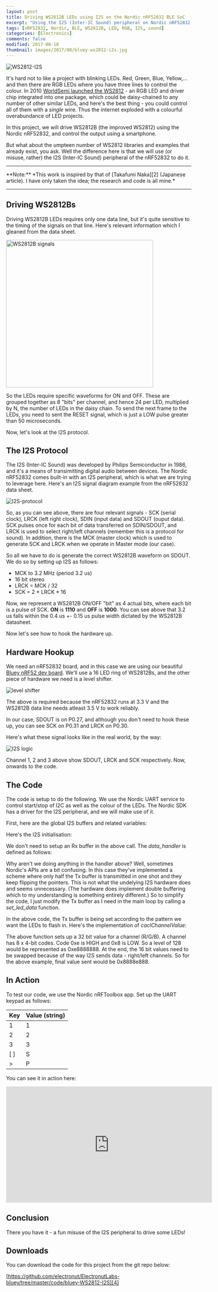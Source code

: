 ```yaml
---
layout: post
title: Driving WS2812B LEDs using I2S on the Nordic nRF52832 BLE SoC
excerpt: "Using the I2S (Inter-IC Sound) peripheral on Nordic nRF52832 to drive WS2812B LEDs."
tags: [nRF52832, Nordic, BLE, WS2812B, LED, RGB, I2S, sound]
categories: [Electronics]
comments: false
modified: 2017-08-18
thumbnail: images/2017/08/bluey-ws2812-i2s.jpg
---
```


![WS2812-I2S](/images/2017/08/bluey-ws2812-i2s.jpg)


It's hard not to like a project with blinking LEDs. Red, Green, Blue, Yellow,... and then there are RGB LEDs where you have three lines to control the colour. In 2010 [WorldSemi launched the WS2812][1] - an RGB LED and driver chip integrated into one package, which could be daisy-chained to any number of other similar LEDs, and here's the best thing - you could control all of them with a *single* wire. Thus the internet exploded with a colourful overabundance of LED projects.

In this project, we will drive WS2812B (the improved WS2812) using the Nordic nRF52832, and control the output using a smartphone. 

But what about the umpteen number of WS2812 libraries and examples that already exist, you ask. Well the difference here is that we will use (or misuse, rather) the I2S (Inter-IC Sound) peripheral of the nRF52832 to do it.

<hr/>
**Note:** *This work is inspired by that of [Takafumi Naka][2] (Japanese article). I have only taken the idea; the research and code is all mine.*
<hr/>

## Driving WS2812Bs

Driving WS2812B LEDs requires only one data line, but it's quite sensitive to the timing of the signals 
on that line. Here's relevant information which I gleaned from the data sheet.

<img alt="WS2812B signals" src="/images/2017/08/WS2812-signals.jpg" style="width:400px;"/>

So the LEDs require specific waveforms for ON and OFF. These are grouped together as 8 "bits" per channel, 
and hence 24 per LED, multiplied by N, the number of LEDs in the daisy chain. To send the next frame to the 
LEDs, you need to sent the RESET signal, which is just a LOW pulse greater than 50 microseconds.

Now, let's look at the I2S protocol.

## The I2S Protocol

The I2S (Inter-IC Sound) was developed by Philips Semiconductor in 1986, and it's a means of transimitting 
digital audio between devices. The Nordic nRF52832 comes built-in with an I2S peripheral, which is what 
we are trying to leverage here. Here's an I2S signal diagram example from the nRF52832 data sheet.

![I2S-protocol](/images/2017/08/I2S-protocol.png)

So, as you can see above, there are four relevant signals - SCK (serial clock), LRCK (left right clock), 
SDIN (input data) and SDOUT (ouput data). SCK pulses once for each bit of data transferred on SDIN/SDOUT, 
and LRCK is used to select right/left channels (remember this is a protocol for sound). In addition, there is the MCK (master clock) which is used to generate SCK and LRCK when we operate in Master mode (our case).

So all we have to do is generate the correct WS2812B waveform on SDOUT. We do so by setting up I2S as follows:

- MCK to 3.2 MHz (period 3.2 us)
- 16 bit stereo
- LRCK = MCK / 32
- SCK = 2 * LRCK * 16

Now, we represent a WS2812B ON/OFF "bit" as 4 actual bits, where each bit is a pulse of SCK. **ON**
is **1110** and **OFF** is **1000**. You can see above that 3.2 us falls within the 0.4 us +- 0.15 us 
pulse width dictated by the WS2812B datasheet.

Now let's see how to hook the hardware up.

## Hardware Hookup

We need an nRF52832 board, and in this case we are using our beautiful [Bluey nRF52 dev board][3]. We'll use a 16 LED ring of WS2812Bs, and the other piece of hardware we need is a level shifter.

![level shifter](/images/2017/08/shifter.png)

The above is required because the nRF52832 runs at 3.3 V and the WS2812B data line needs atleast 3.5 V to work reliably.

In our case, SDOUT is on P0.27, and although you don't need to hook these up, you can see SCK on P0.31 and 
LRCK on P0.30.

Here's what these signal looks like in the real world, by the way:

![I2S logic](/images/2017/08/i2s-logic.png)

Channel 1, 2 and 3 above show SDOUT, LRCK and SCK respectively. Now, onwards to the code.

## The Code

The code is setup to do the following. We use the Nordic UART service to control start/stop of I2C as 
well as the colour of the LEDs. The Nordic SDK has a driver for the I2S peripheral, and we will make 
use of it.

First, here are the global I2S buffers and related variables:

<script src="https://gist.github.com/electronut/b6ae66e8b9dc140f5f7a0c4a6c59b741.js"></script>

Here's the I2S initialisation:

<script src="https://gist.github.com/electronut/7520ad8a063c940ada30d2bb1cde68de.js"></script>

We don't need to setup an Rx buffer in the above call. The *data_handler* is defined as follows:

<script src="https://gist.github.com/electronut/2274900e83f8c38c69b5b4a26e63cb74.js"></script>

Why aren't we doing anything in the handler above? Well, sometimes Nordic's APIs are a bit confusing. 
In this case they've implemented a scheme where only half the Tx buffer is transmitted in one shot and they keep flipping the pointers. This is not what the undelying I2S hardware does and seems unnecessary. (The 
hardware does implement double buffering which to my understanding is something entirely different.) So to 
simplify the code, I just modify the Tx buffer as I need in the main loop by calling a *set_led_data* function.

<script src="https://gist.github.com/electronut/c1899c5617b60eb63453b022c484d1ce.js"></script>

In the above code, the Tx buffer is being set according to the pattern we want the LEDs to flash in. Here's the implementation of *caclChannelValue*:

<script src="https://gist.github.com/electronut/382ce40be1d138bbd1ba5ee689e83344.js"></script>

The above function sets up a 32 bit value for a channel (R/G/B). A channel has 8 x 4-bit codes. Code 0xe is HIGH and 0x8 is LOW. So a level of 128 would be represented as 0xe8888888. At the end, the 16 bit values need to be swapped because of the way I2S sends data - right/left channels. So for the above example, final value sent would be 0x8888e888.

## In Action

To test our code, we use the Nordic nRFToolbox app. Set up the UART keypad as follows:

|Key | Value (string)|
|----|----|
|1 | 1|
|2 | 2|
|3 | 3|
|[ ] | S|
|>| P|

You can see it in action here:

<iframe width="560" height="315" src="https://www.youtube.com/embed/P25fbFPuy08" frameborder="0" allowfullscreen></iframe>

## Conclusion

There you have it - a fun misuse of the I2S peripheral to drive some LEDs!

## Downloads

You can download the code for this project from the git repo below:

[https://github.com/electronut/ElectronutLabs-bluey/tree/master/code/bluey-WS2812-I2S][4]


[1]: http://www.world-semi.com/about/index.html
[2]: http://takafuminaka.blogspot.in/2016/02/nrf52832-ws2812b-5-i2s.html
[3]: https://www.tindie.com/products/ElectronutLabs/bluey-nrf52832-ble-development-board/
[4]: https://github.com/electronut/ElectronutLabs-bluey/tree/master/code/bluey-WS2812-I2S
